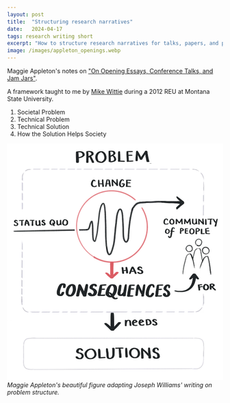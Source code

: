 ```yaml
---
layout: post
title:  "Structuring research narratives"
date:   2024-04-17
tags: research writing short
excerpt: "How to structure research narratives for talks, papers, and posters"
image: /images/appleton_openings.webp
---
```


Maggie Appleton's notes on ["On Opening Essays, Conference Talks, and Jam Jars"](https://maggieappleton.com/openings).


A framework taught to me by [Mike Wittie](https://www.cs.montana.edu/mwittie/) during a 2012 REU at Montana State University.

 1. Societal Problem
 2. Technical Problem
 3. Technical Solution
 4. How the Solution Helps Society

![](/images/appleton_openings.webp)
*Maggie Appleton's beautiful figure adapting Joseph Williams' writing on problem structure.*
